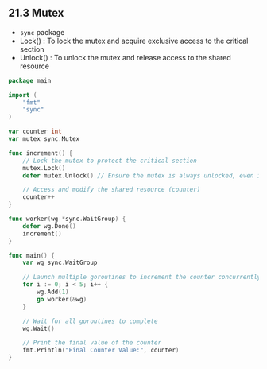 ## 21.3 Mutex

- `sync` package
- Lock() : To lock the mutex and acquire exclusive access to the critical section
- Unlock() : To unlock the mutex and release access to the shared resource

```go
package main

import (
	"fmt"
	"sync"
)

var counter int
var mutex sync.Mutex

func increment() {
	// Lock the mutex to protect the critical section
	mutex.Lock()
	defer mutex.Unlock() // Ensure the mutex is always unlocked, even if an error occurs

	// Access and modify the shared resource (counter)
	counter++
}

func worker(wg *sync.WaitGroup) {
	defer wg.Done()
	increment()
}

func main() {
	var wg sync.WaitGroup

	// Launch multiple goroutines to increment the counter concurrently
	for i := 0; i < 5; i++ {
		wg.Add(1)
		go worker(&wg)
	}

	// Wait for all goroutines to complete
	wg.Wait()

	// Print the final value of the counter
	fmt.Println("Final Counter Value:", counter)
}
```

